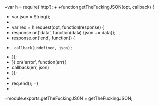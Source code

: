 +var h = require('http');
+
+function getTheFuckingJSON(opt, callback) {
+  var json = String();
+
+  var req = h.request(opt, function(response) {
+    response.on('data', function(data) {json += data});
+    response.on('end', function() {
+      callback(undefined, json);
+    });
+  }).on('error', function(err){
+    callback(err, json)
+  });
+
+  req.end();
+}
+
+module.exports.getTheFuckingJSON = getTheFuckingJSON;
